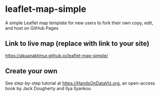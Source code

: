 # leaflet-map-simple
A simple Leaflet map template for new users to fork their own copy, edit, and host on GitHub Pages

## Link to live map (replace with link to your site)
https://akuanaktimur.github.io/leaflet-map-simple/

## Create your own
See step-by-step tutorial at https://HandsOnDataViz.org, an open-access book by Jack Dougherty and Ilya Ilyankou
